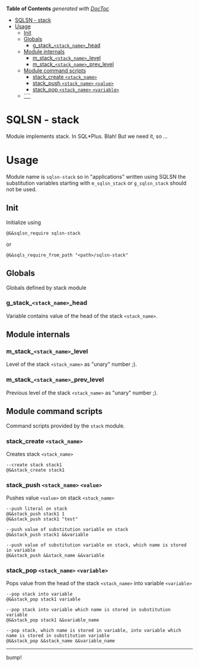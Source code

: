 <!-- START doctoc generated TOC please keep comment here to allow auto update -->
<!-- DON'T EDIT THIS SECTION, INSTEAD RE-RUN doctoc TO UPDATE -->
**Table of Contents**  *generated with [DocToc](https://github.com/thlorenz/doctoc)*

- [SQLSN - stack](#sqlsn---stack)
- [Usage](#usage)
  - [Init](#init)
  - [Globals](#globals)
    - [g_stack\_`<stack_name>`_head](#g_stack%5C_stack_name_head)
  - [Module internals](#module-internals)
    - [m_stack\_`<stack_name>`_level](#m_stack%5C_stack_name_level)
    - [m_stack\_`<stack_name>`_prev_level](#m_stack%5C_stack_name_prev_level)
  - [Module command scripts](#module-command-scripts)
    - [stack_create `<stack_name>`](#stack_create-stack_name)
    - [stack_push `<stack_name>` `<value>`](#stack_push-stack_name-value)
    - [stack_pop `<stack_name>` `<variable>`](#stack_pop-stack_name-variable)
  - [````](#)

<!-- END doctoc generated TOC please keep comment here to allow auto update -->

# SQLSN - stack

Module implements stack. In SQL*Plus. Blah! But we need it, so ...

# Usage

Module name is `sqlsn-stack` so in "applications" written using SQLSN the substitution variables starting with `m_sqlsn_stack` or `g_sqlsn_stack` should not be used.

## Init

Initialize using

````
@&&sqlsn_require sqlsn-stack
````

or

````
@&&sqls_require_from_path "<path>/sqlsn-stack"
````

## Globals

Globals defined by stack module

### g_stack\_`<stack_name>`_head

Variable contains value of the head of the stack `<stack_name>`.

## Module internals

### m_stack\_`<stack_name>`_level

Level of the stack `<stack_name>` as "unary" number ;).

### m_stack\_`<stack_name>`_prev_level

Previous level of the stack `<stack_name>` as "unary" number ;).

## Module command scripts

Command scripts provided by the `stack` module.

### stack_create `<stack_name>`

Creates stack `<stack_name>`

````
--create stack stack1
@&&stack_create stack1
````

### stack_push `<stack_name>` `<value>`

Pushes value `<value>` on stack `<stack_name>`

````
--push literal on stack
@&&stack_push stack1 1
@&&stack_push stack1 "test"

--push value of substitution variable on stack
@&&stack_push stack1 &&variable

--push value of substitution variable on stack, which name is stored in variable
@&&stack_push &&stack_name &&variable
````

### stack_pop `<stack_name>` `<variable>`

Pops value from the head of the stack `<stack_name>` into variable `<variable>`

````
--pop stack into variable
@&&stack_pop stack1 variable

--pop stack into variable which name is stored in substitution variable
@&&stack_pop stack1 &&variable_name

--pop stack, which name is stored in variable, into variable which name is stored in substitution variable
@&&stack_pop &&stack_name &&variable_name
````
---
bump!